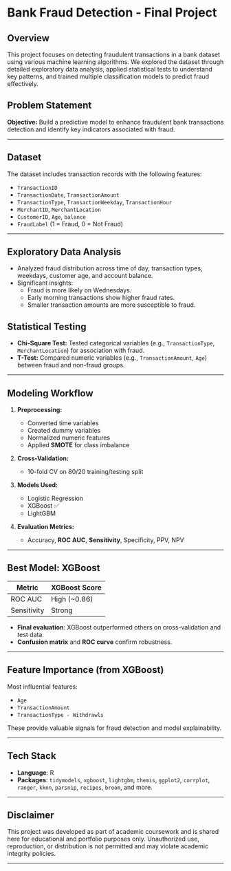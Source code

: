 # Bank Fraud Detection - Final Project 

##  Overview

This project focuses on detecting fraudulent transactions in a bank dataset using various machine learning algorithms. We explored the dataset through detailed exploratory data analysis, applied statistical tests to understand key patterns, and trained multiple classification models to predict fraud effectively.

##  Problem Statement

**Objective:** Build a predictive model to enhance fraudulent bank transactions detection and identify key indicators associated with fraud.

---

##  Dataset

The dataset includes transaction records with the following features:
- `TransactionID`
- `TransactionDate`, `TransactionAmount`
- `TransactionType`, `TransactionWeekday`, `TransactionHour`
- `MerchantID`, `MerchantLocation`
- `CustomerID`, `Age`, `balance`
- `FraudLabel` (1 = Fraud, 0 = Not Fraud)

---

##  Exploratory Data Analysis

- Analyzed fraud distribution across time of day, transaction types, weekdays, customer age, and account balance.
- Significant insights:
  - Fraud is more likely on Wednesdays.
  - Early morning transactions show higher fraud rates.
  - Smaller transaction amounts are more susceptible to fraud.

##  Statistical Testing

- **Chi-Square Test:** Tested categorical variables (e.g., `TransactionType`, `MerchantLocation`) for association with fraud.
- **T-Test:** Compared numeric variables (e.g., `TransactionAmount`, `Age`) between fraud and non-fraud groups.

---

##  Modeling Workflow

1. **Preprocessing:**
   - Converted time variables
   - Created dummy variables
   - Normalized numeric features
   - Applied **SMOTE** for class imbalance

2. **Cross-Validation:**
   - 10-fold CV on 80/20 training/testing split

3. **Models Used:**
   - Logistic Regression
   - XGBoost ✅
   - LightGBM

4. **Evaluation Metrics:**
   - Accuracy, **ROC AUC**, **Sensitivity**, Specificity, PPV, NPV

---

##  Best Model: XGBoost

| Metric         | XGBoost Score |
|----------------|----------------|
| ROC AUC        | High (~0.86)   |
| Sensitivity    | Strong         |

- **Final evaluation**: XGBoost outperformed others on cross-validation and test data.
- **Confusion matrix** and **ROC curve** confirm robustness.

---

##  Feature Importance (from XGBoost)

Most influential features:
- `Age`
- `TransactionAmount`
- `TransactionType - Withdrawls`

These provide valuable signals for fraud detection and model explainability.

---
##  Tech Stack

- **Language**: R
- **Packages**: `tidymodels`, `xgboost`, `lightgbm`, `themis`, `ggplot2`, `corrplot`, `ranger`, `kknn`, `parsnip`, `recipes`, `broom`, and more.

---

## Disclaimer
This project was developed as part of academic coursework and is shared here for educational and portfolio purposes only.
Unauthorized use, reproduction, or distribution is not permitted and may violate academic integrity policies.

---
